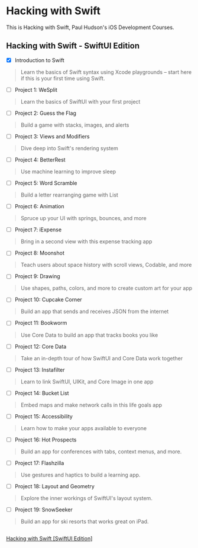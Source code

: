# Hacking with Swift
This is Hacking with Swift, Paul Hudson's iOS Development Courses.

## Hacking with Swift - SwiftUI Edition

- [x] Introduction to Swift
> Learn the basics of Swift syntax using Xcode playgrounds – start here if this is your first time using Swift.

- [ ] Project 1: WeSplit
> Learn the basics of SwiftUI with your first project

- [ ] Project 2: Guess the Flag
> Build a game with stacks, images, and alerts

- [ ] Project 3: Views and Modifiers
> Dive deep into Swift's rendering system

- [ ] Project 4: BetterRest
> Use machine learning to improve sleep

- [ ] Project 5: Word Scramble
> Build a letter rearranging game with List

- [ ] Project 6: Animation
> Spruce up your UI with springs, bounces, and more

- [ ] Project 7: iExpense
> Bring in a second view with this expense tracking app

- [ ] Project 8: Moonshot
> Teach users about space history with scroll views, Codable, and more

- [ ] Project 9: Drawing
> Use shapes, paths, colors, and more to create custom art for your app

- [ ] Project 10: Cupcake Corner
> Build an app that sends and receives JSON from the internet

- [ ] Project 11: Bookworm
> Use Core Data to build an app that tracks books you like

- [ ] Project 12: Core Data
> Take an in-depth tour of how SwiftUI and Core Data work together

- [ ] Project 13: Instafilter
> Learn to link SwiftUI, UIKit, and Core Image in one app

- [ ] Project 14: Bucket List
> Embed maps and make network calls in this life goals app

- [ ] Project 15: Accessibility
> Learn how to make your apps available to everyone

- [ ] Project 16: Hot Prospects
> Build an app for conferences with tabs, context menus, and more.

- [ ] Project 17: Flashzilla
> Use gestures and haptics to build a learning app.

- [ ] Project 18: Layout and Geometry
> Explore the inner workings of SwiftUI's layout system.

- [ ] Project 19: SnowSeeker
> Build an app for ski resorts that works great on iPad.

##
[Hacking with Swift [SwiftUI Edition]](https://www.hackingwithswift.com/books/ios-swiftui)
